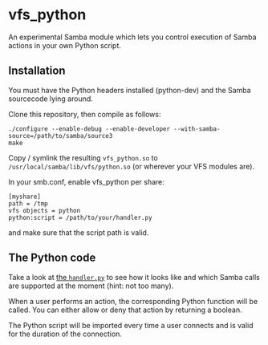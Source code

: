 vfs_python
==========

An experimental Samba module which lets you control execution of Samba actions in your own Python script.

Installation
------------
You must have the Python headers installed (python-dev) and the Samba sourcecode lying around.

Clone this repository, then compile as follows:

    ./configure --enable-debug --enable-developer --with-samba-source=/path/to/samba/source3
    make

Copy / symlink the resulting `vfs_python.so` to `/usr/local/samba/lib/vfs/python.so` (or wherever your VFS modules are).

In your smb.conf, enable vfs_python per share:

    [myshare]
    path = /tmp
    vfs objects = python
    python:script = /path/to/your/handler.py
    
and make sure that the script path is valid.

The Python code
-------------------
Take a look at [the `handler.py`](https://github.com/vortec/vfs_python/blob/master/handler.py) to see how it looks like and which Samba calls are supported at the moment (hint: not too many).

When a user performs an action, the corresponding Python function will be called. You can either allow or deny that action by returning a boolean.

The Python script will be imported every time a user connects and is valid for the duration of the connection.
